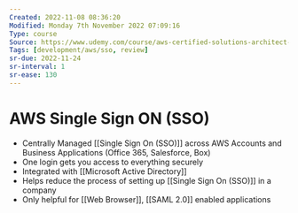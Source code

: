 ```yaml
---
Created: 2022-11-08 08:36:20
Modified: Monday 7th November 2022 07:09:16
Type: course
Source: https://www.udemy.com/course/aws-certified-solutions-architect-associate-saa-c01/?xref=E0Aed11STH4LPUQvCz0GJFABTmM=
Tags: [development/aws/sso, review]
sr-due: 2022-11-24
sr-interval: 1
sr-ease: 130
---
```


# AWS Single Sign ON (SSO)

- Centrally Managed [[Single Sign On (SSO)]] across AWS Accounts and Business Applications (Office 365, Salesforce, Box)
- One login gets you access to everything securely
- Integrated with [[Microsoft Active Directory]]
- Helps reduce the process of setting up [[Single Sign On (SSO)]] in a company
- Only helpful for [[Web Browser]], [[SAML 2.0]] enabled applications

